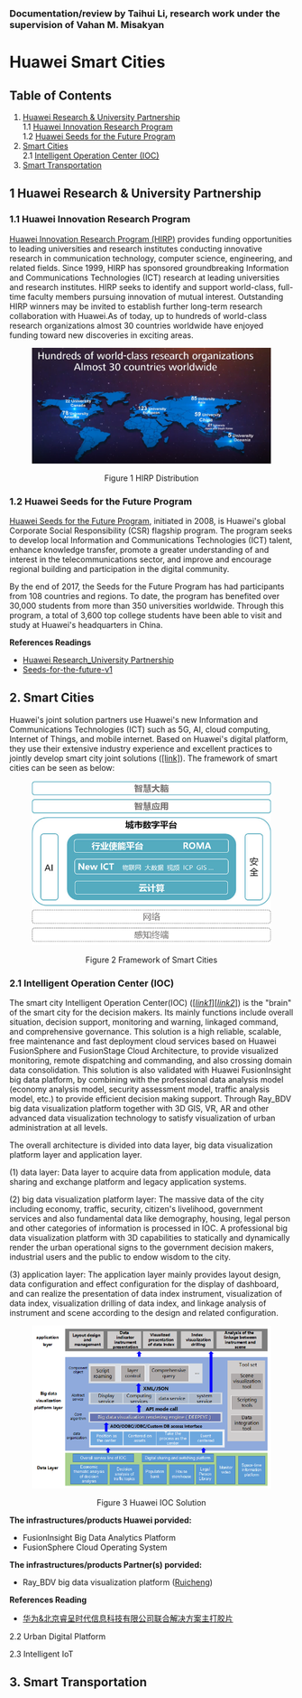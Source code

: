 ### Documentation/review by Taihui Li, research work under the supervision of Vahan M. Misakyan


# Huawei Smart Cities


## Table of Contents

1. [Huawei Research & University Partnership](#1-huawei-research-&-university-partnership)<br>
  1.1 [Huawei Innovation Research Program](#11-huawei-innovation-research-program)<br>
  1.2 [Huawei Seeds for the Future Program](#12-huawei-seeds-for-the-future-program)
2. [Smart Cities](#2-smart-cities)<br>
  2.1 [Intelligent Operation Center (IOC)](#21-intelligent-operation-center-ioc)
3. [Smart Transportation](#3-smart-transportation)



## 1 Huawei Research & University Partnership
### 1.1 Huawei Innovation Research Program

[Huawei Innovation Research Program (HIRP)](http://innovationresearch.huawei.com/IPD/hirp/portal/index.html) provides funding opportunities to leading universities and research institutes conducting innovative research in communication technology, computer science, engineering, and related fields. Since 1999, HIRP has sponsored groundbreaking  Information and Communications Technologies (ICT) research at leading universities and research institutes. HIRP seeks to identify and support world-class, full-time faculty members pursuing innovation of mutual interest. Outstanding HIRP winners may be invited to establish further long-term research collaboration with Huawei.As of today, up to hundreds of world-class research organizations almost 30 countries worldwide have enjoyed funding toward new discoveries in exciting areas.

<div align="center">
<figure>
<p><img src="figures/huawei_hirp.png" width="456">
<figcaption>Figure 1 HIRP Distribution</figcaption>
</figure>
</div>


### 1.2 Huawei Seeds for the Future Program

[Huawei Seeds for the Future Program](https://www.huawei.com/us/about-huawei/sustainability/win-win-development/social-contribution/seeds-for-the-future), initiated in 2008, is Huawei's global Corporate Social Responsibility (CSR) flagship program. The program seeks to develop local Information and Communications Technologies (ICT) talent, enhance knowledge transfer, promote a greater understanding of and interest in the telecommunications sector, and improve and encourage regional building and participation in the digital community.

By the end of 2017, the Seeds for the Future Program has had participants from 108 countries and regions. To date, the program has benefited over 30,000 students from more than 350 universities worldwide. Through this program, a total of 3,600 top college students have been able to visit and study at Huawei's headquarters in China.

**References Readings**
* [Huawei Research_University Partnership](https://github.com/taihui/RA_Summer2019/blob/master/1_huawei_smart_city/references/research_funding/1-Huawei%20Research_University%20Partnership.pdf)
* [Seeds-for-the-future-v1](https://github.com/taihui/RA_Summer2019/blob/master/1_huawei_smart_city/references/research_funding/2-seeds-for-the-future-v1.pdf)


## 2. Smart Cities

Huawei's joint solution partners use Huawei's new Information and Communications Technologies (ICT) such as 5G, AI, cloud computing, Internet of Things, and mobile internet. Based on Huawei's digital platform, they use their extensive industry experience and excellent practices to jointly develop smart city joint solutions ([[link]](https://e.huawei.com/cn/marketplace/industries/smartcity)). The framework of smart cities can be seen as below:

<div align="center">
<figure>
<p><img src="figures/smartcity-structure.jpg" width="456">
<figcaption>Figure 2 Framework of Smart Cities</figcaption>
</figure>
</div>

### 2.1 Intelligent Operation Center (IOC)

The smart city Intelligent Operation Center(IOC) ([[*link1*]](https://e.huawei.com/en/marketplace/schemelist/schemedetail?id=a1Z0K000003kvOXUAY)[[*link2*]](https://e.huawei.com/en/marketplace/schemelist/schemedetail?id=a1Z0K000003kziNUAQ)) is the "brain" of the smart city for the decision makers. Its mainly functions include overall situation, decision support, monitoring and warning, linkaged command, and comprehensive governance. This solution is a high reliable, scalable, free maintenance and fast deployment cloud services based on Huawei FusionSphere and FusionStage Cloud Architecture, to provide visualized monitoring, remote dispatching and commanding, and also crossing domain data consolidation. This solution is also validated with Huawei FusionInsight big data platform, by combining with the professional data analysis model (economy analysis model, security assessment model, traffic analysis model, etc.) to provide efficient decision making support. Through Ray_BDV big data visualization platform together with 3D GIS, VR, AR and other advanced data visualization technology to satisfy visualization of urban administration at all levels.

The overall architecture is divided into data layer, big data visualization platform layer and application layer. 

(1) data layer: Data layer to acquire data from application module, data sharing and exchange platform and legacy application systems. 

(2) big data visualization platform layer: The massive data of the city including economy, traffic, security, citizen's livelihood, government services and also fundamental data like demography, housing, legal person and other categories of information is processed in IOC. A professional big data visualization platform with 3D capabilities to statically and dynamically render the urban operational signs to the government decision makers, industrial users and the public to endow wisdom to the city.

(3) application layer: The application layer mainly provides layout design, data configuration and effect configuration for the display of dashboard, and can realize the presentation of data index instrument, visualization of data index, visualization drilling of data index, and linkage analysis of instrument and scene according to the design and related configuration. 

<div align="center">
<figure>
<p><img src="figures/huawei_IOC.png" width="456">
<figcaption>Figure 3 Huawei IOC Solution</figcaption>
</figure>
</div>


**The infrastructures/products Huawei porvided:**
* FusionInsight Big Data Analytics Platform
* FusionSphere Cloud Operating System	

**The infrastructures/products Partner(s) porvided:**
* Ray_BDV big data visualization platform ([Ruicheng](http://www.resafety.com))

**References Reading**
* [华为&北京睿呈时代信息科技有限公司联合解决方案主打胶片](https://github.com/taihui/notebook/blob/master/huawei/references/smart_cities/%E5%8D%8E%E4%B8%BA%26%E5%8C%97%E4%BA%AC%E7%9D%BF%E5%91%88%E6%97%B6%E4%BB%A3%E4%BF%A1%E6%81%AF%E7%A7%91%E6%8A%80%E6%9C%89%E9%99%90%E5%85%AC%E5%8F%B8%E8%81%94%E5%90%88%E8%A7%A3%E5%86%B3%E6%96%B9%E6%A1%88%E4%B8%BB%E6%89%93%E8%83%B6%E7%89%87.pdf)



2.2 Urban Digital Platform 


2.3 Intelligent IoT



## 3. Smart Transportation 






